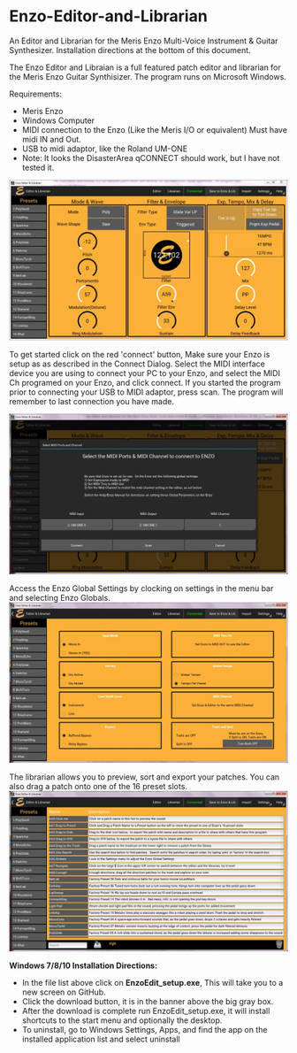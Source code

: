 # Enzo-Editor-and-Librarian
An Editor and Librarian for the Meris Enzo Multi-Voice Instrument &amp; Guitar Synthesizer.  Installation directions at the bottom of this document.

The Enzo Editor and Libraian is a full featured patch editor and librarian for the Meris Enzo Guitar Synthisizer.  The program runs on Microsoft Windows.

Requirements: 
* Meris Enzo
* Windows Computer
* MIDI connection to the Enzo (Like the Meris I/O or equivalent) Must have midi IN and Out.
* USB to midi adaptor, like the Roland UM-ONE
* Note: It looks the DisasterArea qCONNECT should work, but I have not tested it.

<img src="EnzoEdit Screenshots/Editor.JPG" >

To get started click on the red 'connect' button, Make sure your Enzo is setup as as described in the Connect Dialog.  Select the MIDI interface device you are using to connect your PC to your Enzo, and select the MIDI Ch programed on your Enzo, and click connect.  If you started the program prior to connecting your USB to MIDI adaptor, press scan.  The program will remember to last connection you have made.

<img src="EnzoEdit Screenshots/Connect Dialog.JPG" >

Access the Enzo Global Settings by clocking on settings in the menu bar and selecting Enzo Globals. 
<img src="EnzoEdit Screenshots/Globals.JPG" >

The librarian allows you to preview, sort and export your patches. You can also drag a patch onto one of the 16 preset slots.
<img src="EnzoEdit Screenshots/librarian.JPG" >

**Windows 7/8/10 Installation Directions:**

* In the file list above click on **EnzoEdit_setup.exe**, This will take you to a new screen on GitHub.
* Click the download button, it is in the banner above the big gray box.
* After the download is complete run EnzoEdit_setup.exe, it will install shortcuts to the start menu and optionally the desktop.
* To uninstall, go to Windows Settings, Apps, and find the app on the installed application list and select uninstall
